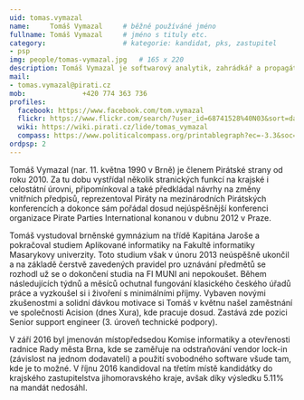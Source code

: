 ```yaml
---
uid: tomas.vymazal
name:     Tomáš Vymazal  	# běžně používáné jméno
fullname: Tomáš Vymazal  	# jméno s tituly etc.
category:                 	# kategorie: kandidat, pks, zastupitel
- psp
img: people/tomas-vymazal.jpg   # 165 x 220
description: Tomáš Vymazal je softwarový analytik, zahrádkář a propagátor 3D tisku          	# kratký popis, max 160 znaků
mail:
- tomas.vymazal@pirati.cz
mob:			  +420 774 363 736
profiles:
  facebook: https://www.facebook.com/tom.vymazal
  flickr: https://www.flickr.com/search/?user_id=68741528%40N03&sort=date-taken-desc&view_all=1&text=tom%C3%A1%C5%A1%20vymazal
  wiki: https://wiki.pirati.cz/lide/tomas_vymazal
  compass: https://www.politicalcompass.org/printablegraph?ec=-3.3&soc=-7.4
ordpsp: 2
---
```


Tomáš Vymazal (nar. 11. května 1990 v Brně) je členem Pirátské strany od roku 2010. Za tu dobu vystřídal několik stranických funkcí na krajské i celostátní úrovni, připomínkoval a také předkládal návrhy na změny vnitřních předpisů, reprezentoval Piráty na mezinárodních Pirátských konferencích a dokonce sám pořádal dosud nejúspěšnější konferenci organizace Pirate Parties International konanou v dubnu 2012 v Praze.

Tomáš vystudoval brněnské gymnázium na třídě Kapitána Jaroše a pokračoval studiem Aplikované informatiky na Fakultě informatiky Masarykovy univerzity. Toto studium však v únoru 2013 neúspěšně ukončil a na základě čerstvě zavedených pravidel pro uznávání předmětů se rozhodl už se o dokončení studia na FI MUNI ani nepokoušet. Během následujících týdnů a měsíců ochutnal fungování klasického českého úřadů práce a vyzkoušel si i živoření s minimálními příjmy. Vybaven novými zkušenostmi a solidní dávkou motivace si Tomáš v květnu našel zaměstnání ve společnosti Acision (dnes Xura), kde pracuje dosud. Zastává zde pozici Senior support engineer (3. úroveň technické podpory).

V září 2016 byl jmenován místopředsedou Komise informatiky a otevřenosti radnice Rady města Brna, kde se zaměřuje na odstraňování vendor lock-in (závislost na jednom dodavateli) a použití svobodného software všude tam, kde je to možné. V říjnu 2016 kandidoval na třetím místě kandidátky do krajského zastupitelstva jihomoravského kraje, avšak díky výsledku 5.11% na mandát nedosáhl.
